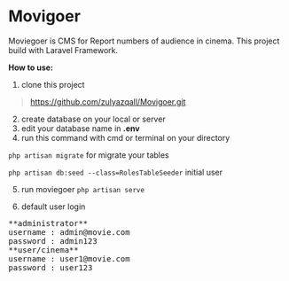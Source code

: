 # Movigoer
Moviegoer is CMS for Report numbers of audience in cinema. This project build with Laravel Framework.


**How to use:**
1. clone this project
>https://github.com/zulyazqall/Movigoer.git
2. create database on your local or server
3. edit your database name in **.env**
4. run this command with cmd or terminal on your directory

  `php artisan migrate` for migrate your tables
  
  `php artisan db:seed --class=RolesTableSeeder` initial user
  
5. run moviegoer
  `php artisan serve`
  
6. default user login
<pre>
**administrator**
username : admin@movie.com
password : admin123
**user/cinema**
username : user1@movie.com
password : user123
